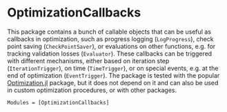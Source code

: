 # OptimizationCallbacks

This package contains a bunch of callable objects that can be useful as callbacks in optimization, such as progress logging (`LogProgress`), check point saving (`CheckPointSaver`), or evaluations on other functions, e.g. for tracking validation losses (`Evaluator`). These callbacks can be triggered with different mechanisms, either based on iteration step (`IterationTrigger`), on time (`TimeTrigger`), or on special events, e.g. at the end of optimization (`EventTrigger`). The package is tested with the popular [Optimization.jl](https://docs.sciml.ai/Optimization) package, but it does not depend on it and can also be used in custom optimization procedures, or with other packages.

```@autodocs
Modules = [OptimizationCallbacks]
```
